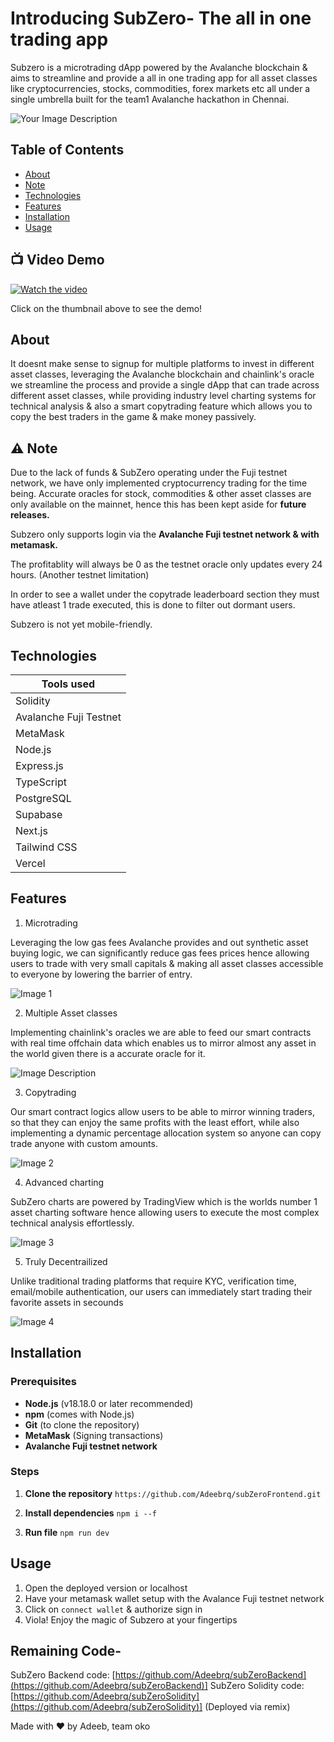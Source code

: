 # Introducing SubZero- The all in one trading app

Subzero is a microtrading dApp powered by the Avalanche blockchain & aims to streamline and provide a all in one trading app for all asset classes like cryptocurrencies, stocks, commodities, forex markets etc all under a single umbrella built for the team1 Avalanche hackathon in Chennai.

![Your Image Description](https://drive.google.com/uc?id=1Dlpv1M3woRqnhRncon9_7qBeWG8kJWSc)


## Table of Contents
- [About](#about)
- [Note](#%EF%B8%8F-note)     
- [Technologies](#technologies)
- [Features](#features)
- [Installation](#installation)
- [Usage](#usage)


## 📺 Video Demo


[![Watch the video](https://img.youtube.com/vi/CedpHdBQb04/hqdefault.jpg)](https://youtu.be/CedpHdBQb04)

Click on the thumbnail above to see the demo!


## About
It doesnt make sense to signup for multiple platforms to invest in different asset classes, leveraging the Avalanche blockchain and chainlink's oracle we streamline the process and provide a single dApp that can trade across different asset classes, while providing industry level charting systems for technical analysis & also a smart copytrading feature which allows you to copy the best traders in the game & make money passively.


## ⚠️ Note

Due to the lack of funds & SubZero operating under the Fuji testnet network, we have only implemented cryptocurrency trading for the time being. Accurate oracles for stock, commodities & other asset classes are only available on the mainnet, hence this has been kept aside for __future releases.__

Subzero only supports login via the __Avalanche Fuji testnet network & with metamask.__

The profitablity will always be 0 as the testnet oracle only updates every 24 hours. (Another testnet limitation)

In order to see a wallet under the copytrade leaderboard section they must have atleast 1 trade executed, this is done to filter out dormant users.

Subzero is not yet mobile-friendly.



## Technologies
| Tools used |
|-----------------|
| Solidity |
| Avalanche Fuji Testnet |
| MetaMask |
| Node.js |
| Express.js |
| TypeScript |
| PostgreSQL |
| Supabase |
| Next.js |
| Tailwind CSS |
| Vercel |


## Features

1) Microtrading

Leveraging the low gas fees Avalanche provides and out synthetic asset buying logic, we can significantly reduce gas fees prices hence allowing users to trade with very small capitals & making all asset classes accessible to everyone by lowering the barrier of entry.

![Image 1](https://drive.google.com/uc?id=1SFTpNbI8CXkrys_dos4v0zzsbH0rnL44)

2) Multiple Asset classes

Implementing chainlink's oracles we are able to feed our smart contracts with real time offchain data which enables us to mirror almost any asset in the world given there is a accurate oracle for it.

![Image Description](https://drive.google.com/uc?id=1wwInuCmerJnU4XKSXsPJIdc2Sdy79SmL)

3) Copytrading

Our smart contract logics allow users to be able to mirror winning traders, so that they can enjoy the same profits with the least effort, while also implementing a dynamic percentage allocation system so anyone can copy trade anyone with custom amounts.

![Image 2](https://drive.google.com/uc?id=1dX8dacymCgwvjs5F1QM7o7vGUKdm23ig)

4) Advanced charting

SubZero charts are powered by TradingView which is the worlds number 1 asset charting software hence allowing users to execute the most complex technical analysis effortlessly.

![Image 3](https://drive.google.com/uc?id=1KQRkMmVN2GIoL6LYcuKWVuM3hC1-g6hN)

5) Truly Decentrailized

Unlike traditional trading platforms that require KYC, verification time, email/mobile authentication, our users can immediately start trading their favorite assets in secounds

![Image 4](https://drive.google.com/uc?id=1Ep2byvVp0HgghQoEEsJo81UAS77NA7dL)


## Installation

### Prerequisites
- **Node.js** (v18.18.0 or later recommended)
- **npm** (comes with Node.js)  
- **Git** (to clone the repository)
- **MetaMask** (Signing transactions)
- **Avalanche Fuji testnet network**

### Steps
1. **Clone the repository**
`https://github.com/Adeebrq/subZeroFrontend.git`

2.  **Install dependencies**
`npm i --f`

3. **Run file**
`npm run dev`


## Usage

1) Open the deployed version or localhost
2) Have your metamask wallet setup with the Avalance Fuji testnet network
3) Click on `connect wallet` & authorize sign in
4) Viola! Enjoy the magic of Subzero at your fingertips 


## Remaining Code-


SubZero Backend code: [https://github.com/Adeebrq/subZeroBackend](https://github.com/Adeebrq/subZeroBackend)]
SubZero Solidity code: [https://github.com/Adeebrq/subZeroSolidity](https://github.com/Adeebrq/subZeroSolidity)] (Deployed via remix)




Made with ❤️ by Adeeb, team oko
